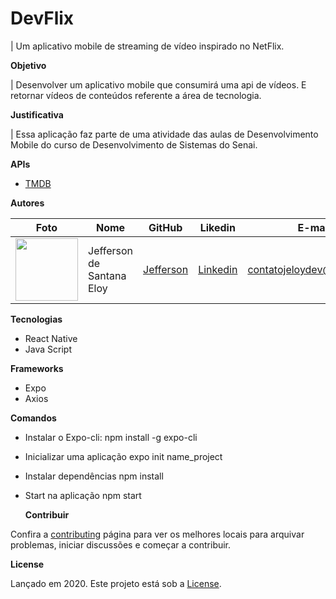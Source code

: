 # DevFlix

| Um aplicativo mobile de streaming de vídeo inspirado no NetFlix.

**Objetivo**

| Desenvolver um aplicativo mobile que consumirá uma api de vídeos. E retornar vídeos de conteúdos referente a área de tecnologia.

**Justificativa**

| Essa aplicação faz parte de uma atividade das aulas de Desenvolvimento Mobile do curso de Desenvolvimento de Sistemas do Senai.

**APIs**

- [TMDB](https://developers.themoviedb.org/3)

**Autores**

| Foto                                                                                                                             | Nome                      | GitHub                                   | Likedin                                                 | E-mail                    |
| -------------------------------------------------------------------------------------------------------------------------------- | ------------------------- | ---------------------------------------- | ------------------------------------------------------- | ------------------------- |
| <img src="https://avatars2.githubusercontent.com/u/56545903?s=400&u=7445f50f4a7c02a76fef37d74a1f84b2bf2c7109&v=4" width="100px"> | Jefferson de Santana Eloy | [Jefferson](https://github.com/jeffeloy) | [Linkedin](https://www.linkedin.com/in/jefferson-eloy/) | contatojeloydev@gmail.com |

**Tecnologias**

- React Native
- Java Script

**Frameworks**

- Expo
- Axios

**Comandos**

- Instalar o Expo-cli:
  npm install -g expo-cli

- Inicializar uma aplicação
  expo init name_project

- Instalar dependências
  npm install

- Start na aplicação
  npm start

  **Contribuir**

Confira a [contributing](https://github.com/jeffeloy/devflix/CONTRIBUTING.md) página para ver os melhores locais para arquivar problemas, iniciar discussões e começar a contribuir.

**License**

Lançado em 2020.
Este projeto está sob a [License](https://github.com/jeffeloy/LICENSE).
